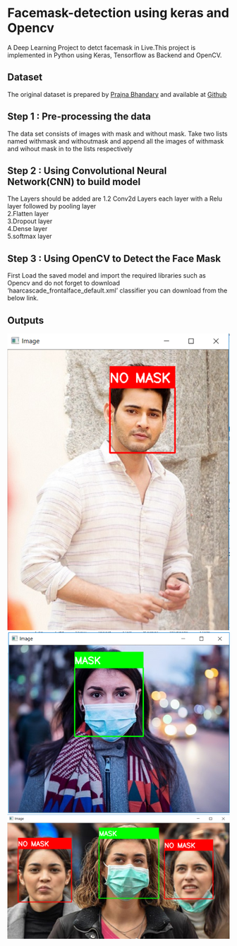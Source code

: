 # Facemask-detection using keras and Opencv 

A Deep Learning Project to detct facemask in Live.This project is implemented in Python using Keras, Tensorflow as Backend and OpenCV.

## Dataset

The original dataset is prepared by [Prajna Bhandary](https://www.linkedin.com/in/prajna-bhandary-0b03a416a/) and available at [Github](https://github.com/prajnasb/observations/tree/master/experiements/data)

## Step 1 : Pre-processing the data
The data set consists of images with mask and without mask. Take two lists named withmask and withoutmask and append all the images of withmask and wihout mask in to the lists respectively
## Step 2 : Using Convolutional Neural Network(CNN) to build model
The Layers should be added are
1.2 Conv2d Layers each layer with a Relu layer followed by pooling layer <br/>
2.Flatten layer  <br/>
3.Dropout layer <br/>
4.Dense layer  <br/>
5.softmax layer  <br/>

## Step 3 : Using OpenCV to Detect the Face Mask
First Load the saved model and import the required libraries such as Opencv and do not forget to download ‘haarcascade_frontalface_default.xml’ classifier you can download from the below link.

## Outputs

<img src="https://github.com/Shoyabsyed4m3/FaceMask-Detection/blob/master/Outputs/withoutmask1.PNG" >
<img src="https://github.com/Shoyabsyed4m3/FaceMask-Detection/blob/master/Outputs/withmask1.PNG" >
<img src="https://github.com/Shoyabsyed4m3/FaceMask-Detection/blob/master/Outputs/mask.PNG" >

